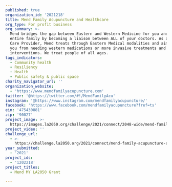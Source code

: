 ```yaml
---
published: true
organization_id: '2021218'
title: Mend Family Acupuncture and Healthcare
org_type: For profit business
org_summary: >-
  Mend bridges the gap between Eastern and Western Medicine for you and your
  entire family by becoming a liaison between ALL of your doctors. As a Primary
  Care Provider, Mend treats through Eastern Medical modalities and aims to keep
  you from needing western medications or more invasive treatments and
  interventions. We treat people of all ages.
tags_indicators:
  - Community health
  - Resiliency
  - Health
  - Public safety & public space
charity_navigator_url: ''
organization_website:
  - 'https://www.mendfamilyacupuncture.com'
twitter: '@https://twitter.com/#!/MendFamilyAcu'
instagram: '@https://www.instagram.com/mendfamilyacupuncture/'
facebook: 'https://www.facebook.com/mendfamilyacupuncture?fref=ts'
ein: '475430881'
zip: '90027'
project_image: >-
  https://images.la2050.org/challenge/2021/connect/2048-wide/mend-family-acupuncture-and-healthcare.jpg
project_video: ''
challenge_url:
  - >-
    https://challenge.la2050.org/2021/connect/mend-family-acupuncture-and-healthcare/
year_submitted:
  - '2021'
project_ids:
  - '1202218'
project_titles:
  - Mend MY LA2050 Grant

---
```

